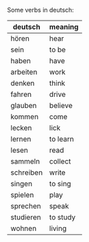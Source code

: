 Some verbs in deutsch:

| deutsch   | meaning  |
| --------- | -------- |
| hören     | hear     |
| sein      | to be    |
| haben     | have     |
| arbeiten  | work     |
| denken    | think    |
| fahren    | drive    |
| glauben   | believe  |
| kommen    | come     |
| lecken    | lick     |
| lernen    | to learn |
| lesen     | read     |
| sammeln   | collect  |
| schreiben | write    |
| singen    | to sing  |
| spielen   | play     |
| sprechen  | speak    |
| studieren | to study |
| wohnen    | living   |